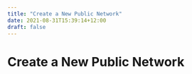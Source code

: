 ```yaml
---
title: "Create a New Public Network"
date: 2021-08-31T15:39:14+12:00
draft: false
---
```


# Create a New Public Network